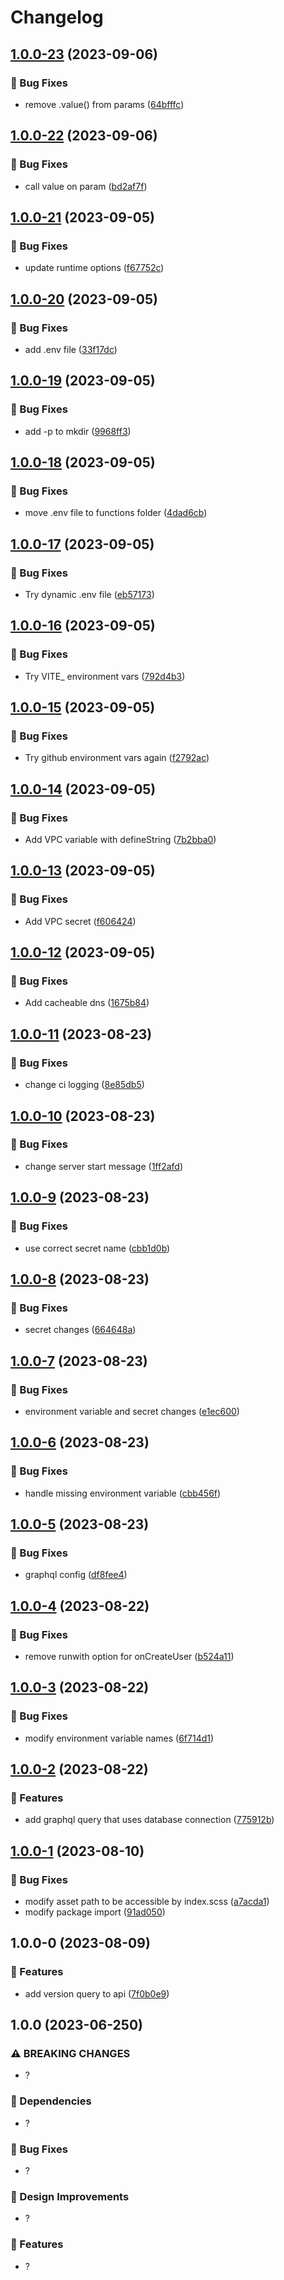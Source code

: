 # Changelog

## [1.0.0-23](https://github.com/agrc/turn-gps-billpay/compare/v1.0.0-22...v1.0.0-23) (2023-09-06)


### 🐛 Bug Fixes

* remove .value() from params ([64bfffc](https://github.com/agrc/turn-gps-billpay/commit/64bfffc9e9515a1e9c49726403a9d84688de29ec))

## [1.0.0-22](https://github.com/agrc/turn-gps-billpay/compare/v1.0.0-21...v1.0.0-22) (2023-09-06)


### 🐛 Bug Fixes

* call value on param ([bd2af7f](https://github.com/agrc/turn-gps-billpay/commit/bd2af7f4232866a1b3b3e3a1e2e6440e424eeea6))

## [1.0.0-21](https://github.com/agrc/turn-gps-billpay/compare/v1.0.0-20...v1.0.0-21) (2023-09-05)


### 🐛 Bug Fixes

* update runtime options ([f67752c](https://github.com/agrc/turn-gps-billpay/commit/f67752ce252b1e6d303a621cb048d1d335b478c7))

## [1.0.0-20](https://github.com/agrc/turn-gps-billpay/compare/v1.0.0-19...v1.0.0-20) (2023-09-05)


### 🐛 Bug Fixes

* add .env file ([33f17dc](https://github.com/agrc/turn-gps-billpay/commit/33f17dca2eece3e7b8be288a3fd93d18a87ba057))

## [1.0.0-19](https://github.com/agrc/turn-gps-billpay/compare/v1.0.0-18...v1.0.0-19) (2023-09-05)


### 🐛 Bug Fixes

* add -p to mkdir ([9968ff3](https://github.com/agrc/turn-gps-billpay/commit/9968ff3e76b3b4357cf008952da71db063850b3b))

## [1.0.0-18](https://github.com/agrc/turn-gps-billpay/compare/v1.0.0-17...v1.0.0-18) (2023-09-05)


### 🐛 Bug Fixes

* move .env file to functions folder ([4dad6cb](https://github.com/agrc/turn-gps-billpay/commit/4dad6cb8c188fd163eb6be6598202558c0b3fb31))

## [1.0.0-17](https://github.com/agrc/turn-gps-billpay/compare/v1.0.0-16...v1.0.0-17) (2023-09-05)


### 🐛 Bug Fixes

* Try dynamic .env file ([eb57173](https://github.com/agrc/turn-gps-billpay/commit/eb57173a20f97af66d863b1254a1086d0d09c730))

## [1.0.0-16](https://github.com/agrc/turn-gps-billpay/compare/v1.0.0-15...v1.0.0-16) (2023-09-05)


### 🐛 Bug Fixes

* Try VITE_ environment vars ([792d4b3](https://github.com/agrc/turn-gps-billpay/commit/792d4b37c9fad5709bc58ebc787a8694e4f5d6e4))

## [1.0.0-15](https://github.com/agrc/turn-gps-billpay/compare/v1.0.0-14...v1.0.0-15) (2023-09-05)


### 🐛 Bug Fixes

* Try github environment vars again ([f2792ac](https://github.com/agrc/turn-gps-billpay/commit/f2792ac8dba8d0d34482ea7fd0a407ff71520b44))

## [1.0.0-14](https://github.com/agrc/turn-gps-billpay/compare/v1.0.0-13...v1.0.0-14) (2023-09-05)


### 🐛 Bug Fixes

* Add VPC variable with defineString ([7b2bba0](https://github.com/agrc/turn-gps-billpay/commit/7b2bba07470384b7b10b697ae09373a96fdca5c8))

## [1.0.0-13](https://github.com/agrc/turn-gps-billpay/compare/v1.0.0-12...v1.0.0-13) (2023-09-05)


### 🐛 Bug Fixes

* Add VPC secret ([f606424](https://github.com/agrc/turn-gps-billpay/commit/f60642444fb6ba362b593e79a45a96a42465f23c))

## [1.0.0-12](https://github.com/agrc/turn-gps-billpay/compare/v1.0.0-11...v1.0.0-12) (2023-09-05)


### 🐛 Bug Fixes

* Add cacheable dns ([1675b84](https://github.com/agrc/turn-gps-billpay/commit/1675b84f073a66414a323d58bda9588474f1cef6))

## [1.0.0-11](https://github.com/agrc/turn-gps-billpay/compare/v1.0.0-10...v1.0.0-11) (2023-08-23)


### 🐛 Bug Fixes

* change ci logging ([8e85db5](https://github.com/agrc/turn-gps-billpay/commit/8e85db548be8d8fe1bb30b113cd0f4ddc2f06dcd))

## [1.0.0-10](https://github.com/agrc/turn-gps-billpay/compare/v1.0.0-9...v1.0.0-10) (2023-08-23)


### 🐛 Bug Fixes

* change server start message ([1ff2afd](https://github.com/agrc/turn-gps-billpay/commit/1ff2afd6ff30d978c36d52f57ca71bb941d9c3ff))

## [1.0.0-9](https://github.com/agrc/turn-gps-billpay/compare/v1.0.0-8...v1.0.0-9) (2023-08-23)


### 🐛 Bug Fixes

* use correct secret name ([cbb1d0b](https://github.com/agrc/turn-gps-billpay/commit/cbb1d0b5ab0ba3606486c6649beaecee0eee6838))

## [1.0.0-8](https://github.com/agrc/turn-gps-billpay/compare/v1.0.0-7...v1.0.0-8) (2023-08-23)


### 🐛 Bug Fixes

* secret changes ([664648a](https://github.com/agrc/turn-gps-billpay/commit/664648a4d5b9b9bacd4d9ba357a42377168c3e21))

## [1.0.0-7](https://github.com/agrc/turn-gps-billpay/compare/v1.0.0-6...v1.0.0-7) (2023-08-23)


### 🐛 Bug Fixes

* environment variable and secret changes ([e1ec600](https://github.com/agrc/turn-gps-billpay/commit/e1ec6007c297e852992b3ac2bd49b5215de7ece6))

## [1.0.0-6](https://github.com/agrc/turn-gps-billpay/compare/v1.0.0-5...v1.0.0-6) (2023-08-23)


### 🐛 Bug Fixes

* handle missing environment variable ([cbb456f](https://github.com/agrc/turn-gps-billpay/commit/cbb456f4d15e412b53a1c521b32b3cbb7c84fe46))

## [1.0.0-5](https://github.com/agrc/turn-gps-billpay/compare/v1.0.0-4...v1.0.0-5) (2023-08-23)


### 🐛 Bug Fixes

* graphql config ([df8fee4](https://github.com/agrc/turn-gps-billpay/commit/df8fee4e66aded10c132e28f0b550b666860ccc9))

## [1.0.0-4](https://github.com/agrc/turn-gps-billpay/compare/v1.0.0-3...v1.0.0-4) (2023-08-22)


### 🐛 Bug Fixes

* remove runwith option for onCreateUser ([b524a11](https://github.com/agrc/turn-gps-billpay/commit/b524a114504a49c96ccf17a758bf242b3e04cbf2))

## [1.0.0-3](https://github.com/agrc/turn-gps-billpay/compare/v1.0.0-2...v1.0.0-3) (2023-08-22)


### 🐛 Bug Fixes

* modify environment variable names ([6f714d1](https://github.com/agrc/turn-gps-billpay/commit/6f714d1fee3f609bf723f47d12a0dfc0c6ec78b6))

## [1.0.0-2](https://github.com/agrc/turn-gps-billpay/compare/v1.0.0-1...v1.0.0-2) (2023-08-22)


### 🚀 Features

* add graphql query that uses database connection ([775912b](https://github.com/agrc/turn-gps-billpay/commit/775912b8f41a802a7601d0221be3438710ed8b36))

## [1.0.0-1](https://github.com/agrc/turn-gps-billpay/compare/v1.0.0-0...v1.0.0-1) (2023-08-10)


### 🐛 Bug Fixes

* modify asset path to be accessible by index.scss ([a7acda1](https://github.com/agrc/turn-gps-billpay/commit/a7acda10d6787ac9b1484435fc61e6f736e2601a))
* modify package import ([91ad050](https://github.com/agrc/turn-gps-billpay/commit/91ad0506c78df09739be6b8a49cadf95f0dd7b57))

## 1.0.0-0 (2023-08-09)


### 🚀 Features

* add version query to api ([7f0b0e9](https://github.com/agrc/turn-gps-billpay/commit/7f0b0e94a544f0aa24cfa34629ef8721e5bb07bb))

## 1.0.0 (2023-06-250)


### ⚠ BREAKING CHANGES

* ?

### 🌲 Dependencies

* ?


### 🐛 Bug Fixes

* ?


### 🎨 Design Improvements

* ?


### 🚀 Features

* ?
